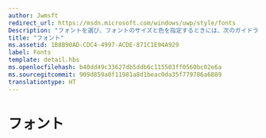 ```yaml
---
author: Jwmsft
redirect_url: https://msdn.microsoft.com/windows/uwp/style/fonts
Description: "フォントを選び、フォントのサイズと色を指定するときには、次のガイドラインに従ってください。"
title: "フォント"
ms.assetid: 1B8B90AD-CDC4-4997-ACDE-871C1E94A929
label: Fonts
template: detail.hbs
ms.openlocfilehash: b40dd49c33627db5ddb6c115503ff0560bc02e6a
ms.sourcegitcommit: 909d859a0f11981a8d1beac0da35f779786a6889
translationtype: HT
---
```

# <a name="fonts"></a>フォント




